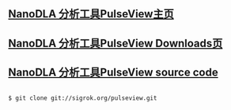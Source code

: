 ## [NanoDLA 分析工具PulseView主页](https://sigrok.org/wiki/PulseView)

## [NanoDLA 分析工具PulseView Downloads页](https://sigrok.org/wiki/Downloads)

## [NanoDLA 分析工具PulseView source code](http://sigrok.org/gitweb/?p=pulseview.git;a=summary)

```bash

$ git clone git://sigrok.org/pulseview.git

```